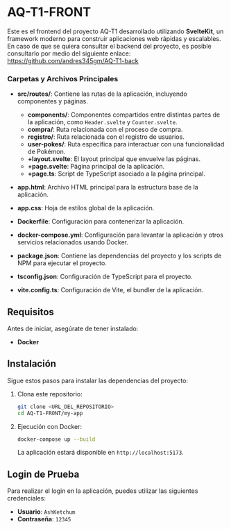 # AQ-T1-FRONT

Este es el frontend del proyecto AQ-T1 desarrollado utilizando **SvelteKit**, un framework moderno para construir aplicaciones web rápidas y escalables. En caso de que se quiera consultar el backend del proyecto, es posible consultarlo por medio del siguiente enlace: https://github.com/andres345gm/AQ-T1-back

### Carpetas y Archivos Principales

- **src/routes/**: Contiene las rutas de la aplicación, incluyendo componentes y páginas.
  - **components/**: Componentes compartidos entre distintas partes de la aplicación, como `Header.svelte` y `Counter.svelte`.
  - **compra/**: Ruta relacionada con el proceso de compra.
  - **registro/**: Ruta relacionada con el registro de usuarios.
  - **user-pokes/**: Ruta específica para interactuar con una funcionalidad de Pokémon.
  - **+layout.svelte**: El layout principal que envuelve las páginas.
  - **+page.svelte**: Página principal de la aplicación.
  - **+page.ts**: Script de TypeScript asociado a la página principal.

- **app.html**: Archivo HTML principal para la estructura base de la aplicación.
- **app.css**: Hoja de estilos global de la aplicación.
- **Dockerfile**: Configuración para contenerizar la aplicación.
- **docker-compose.yml**: Configuración para levantar la aplicación y otros servicios relacionados usando Docker.
- **package.json**: Contiene las dependencias del proyecto y los scripts de NPM para ejecutar el proyecto.
- **tsconfig.json**: Configuración de TypeScript para el proyecto.
- **vite.config.ts**: Configuración de Vite, el bundler de la aplicación.

## Requisitos

Antes de iniciar, asegúrate de tener instalado:

- **Docker**

## Instalación

Sigue estos pasos para instalar las dependencias del proyecto:

1. Clona este repositorio:
   ```bash
   git clone <URL_DEL_REPOSITORIO>
   cd AQ-T1-FRONT/my-app

2. Ejecución con Docker:
    ```bash
    docker-compose up --build
    ```
    La aplicación estará disponible en `http://localhost:5173`.

## Login de Prueba
Para realizar el login en la aplicación, puedes utilizar las siguientes credenciales:
* **Usuario**: `AshKetchum`
* **Contraseña**: `12345`
    


